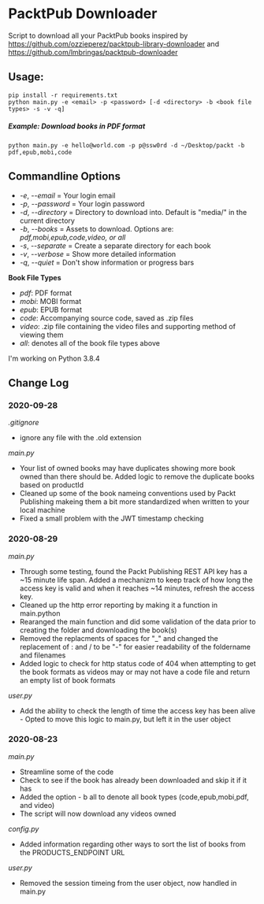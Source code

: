 # PacktPub Downloader

Script to download all your PacktPub books inspired by https://github.com/ozzieperez/packtpub-library-downloader and https://github.com/lmbringas/packtpub-downloader

## Usage:
    pip install -r requirements.txt
	python main.py -e <email> -p <password> [-d <directory> -b <book file types> -s -v -q]

##### Example: Download books in PDF format
	python main.py -e hello@world.com -p p@ssw0rd -d ~/Desktop/packt -b pdf,epub,mobi,code

## Commandline Options
- *-e*, *--email* = Your login email
- *-p*, *--password* = Your login password
- *-d*, *--directory* = Directory to download into. Default is "media/" in the current directory
- *-b*, *--books* = Assets to download. Options are: *pdf,mobi,epub,code,video, or all*
- *-s*, *--separate* = Create a separate directory for each book
- *-v*, *--verbose* = Show more detailed information
- *-q*, *--quiet* = Don't show information or progress bars

**Book File Types**

- *pdf*: PDF format
- *mobi*: MOBI format
- *epub*: EPUB format
- *code*: Accompanying source code, saved as .zip files
- *video*: .zip file containing the video files and supporting method of viewing them
- *all*: denotes all of the book file types above

I'm working on Python 3.8.4

## Change Log

### 2020-09-28
*.gitignore*
- ignore any file with the .old extension

*main.py*
- Your list of owned books may have duplicates showing more book owned than there should be. Added logic to remove the duplicate books based on productId
- Cleaned up some of the book nameing conventions used by Packt Publishing makeing them a bit more standardized when written to your local machine
- Fixed a small problem with the JWT timestamp checking

### 2020-08-29

*main.py*
- Through some testing, found the Packt Publishing REST API key has a ~15 minute life span. Added a mechanizm to keep track of how long the access key is valid and when it reaches ~14 minutes, refresh the access key.
- Cleaned up the http error reporting by making it a function in main.python
- Rearanged the main function and did some validation of the data prior to creating the folder and downloading the book(s)
- Removed the replacments of spaces for "_" and changed the replacement of : and / to be "-" for easier readability of the foldername and filenames
- Added logic to check for http status code of 404 when attempting to get the book formats as videos may or may not have a code file and return an empty list of book formats

*user.py*
- Add the ability to check the length of time the access key has been alive - Opted to move this logic to main.py, but left it in the user object

### 2020-08-23

*main.py*
- Streamline some of the code
- Check to see if the book has already been downloaded and skip it if it has
- Added the option - b all to denote all book types (code,epub,mobi,pdf, and video)
- The script will now download any videos owned

*config.py*
- Added information regarding other ways to sort the list of books from the PRODUCTS_ENDPOINT URL

*user.py*
- Removed the session timeing from the user object, now handled in main.py
